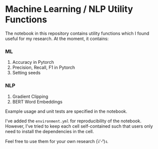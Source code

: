 # Machine Learning / NLP Utility Functions
The notebook in this repository contains utility functions which I found useful for my research. At the moment, it contains:

### ML
1. Accuracy in Pytorch
2. Precision, Recall, F1 in Pytorch
3. Setting seeds

### NLP
1. Gradient Clipping
2. BERT Word Embeddings

Example usage and unit tests are specified in the notebook.

I've added the `environment.yml` for reproducibility of the notebook. However, I've tried to keep each cell self-contained such that users only need to install the dependencies in the cell.

Feel free to use them for your own research (ง︡'-'︠)ง.
